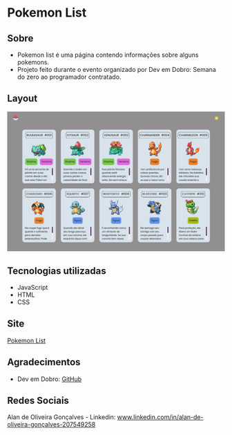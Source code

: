 # Pokemon List
 
## Sobre
- Pokemon list é uma página contendo informações sobre alguns pokemons.
- Projeto feito durante o evento organizado por Dev em Dobro: Semana do zero ao programador contratado.

## Layout 
![Windows](https://github.com/Alan-oliveir/Pokemon_List/blob/main/src/images/img-pokemon-list.png)

## Tecnologias utilizadas
- JavaScript
- HTML
- CSS

## Site
[Pokemon List](https://alan-oliveir.github.io/Pokemon_List/)

## Agradecimentos
- Dev em Dobro: [GitHub](https://github.com/devemdobro) 

## Redes Sociais 
Alan de Oliveira Gonçalves - Linkedin: www.linkedin.com/in/alan-de-oliveira-gonçalves-207549258
